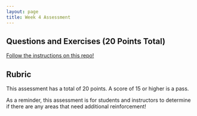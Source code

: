 ```yaml
---
layout: page
title: Week 4 Assessment
---
```


## Questions and Exercises (20 Points Total)
[Follow the instructions on this repo!](https://github.com/turingschool-examples/Mod4Week3_Assessment)

## Rubric

This assessment has a total of 20 points.  A score of 15 or higher is a pass.

As a reminder, this assessment is for students and instructors to determine if there are any areas that need additional reinforcement!
